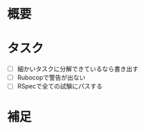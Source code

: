 <!-- あくまでテンプレートなので必ずしもすべての項目を埋めなくてよい -->

# 概要

# タスク
- [ ] 細かいタスクに分解できているなら書き出す
- [ ] Rubocopで警告が出ない
- [ ] RSpecで全ての試験にパスする

# 補足